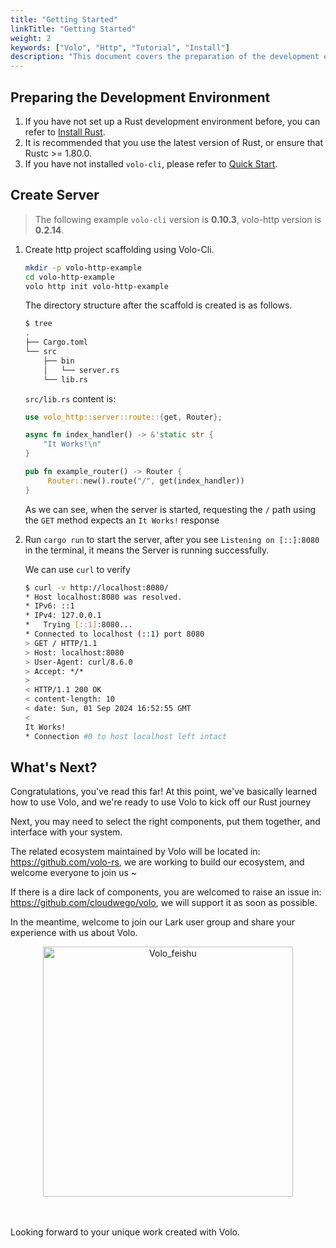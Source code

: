 ```yaml
---
title: "Getting Started"
linkTitle: "Getting Started"
weight: 2
keywords: ["Volo", "Http", "Tutorial", "Install"]
description: "This document covers the preparation of the development environment, quick start and basic tutorials of Volo-HTTP."
---
```


## Preparing the Development Environment

1. If you have not set up a Rust development environment before, you can refer to [Install Rust](https://www.rust-lang.org/tools/install).
2. It is recommended that you use the latest version of Rust, or ensure that Rustc >= 1.80.0.
3. If you have not installed `volo-cli`, please refer to [Quick Start](https://www.cloudwego.io/zh/docs/volo/cli/getting-started/).

## Create Server

> The following example `volo-cli` version is **0.10.3**, volo-http version is **0.2.14**.

1. Create http project scaffolding using Volo-Cli.

   ```bash
   mkdir -p volo-http-example
   cd volo-http-example
   volo http init volo-http-example
   ```

   The directory structure after the scaffold is created is as follows.

   ```bash
   $ tree
   .
   ├── Cargo.toml
   └── src
       ├── bin
       │   └── server.rs
       └── lib.rs
   ```

   `src/lib.rs` content is:

   ```rust
   use volo_http::server::route::{get, Router};

   async fn index_handler() -> &'static str {
       "It Works!\n"
   }

   pub fn example_router() -> Router {
        Router::new().route("/", get(index_handler))
   }
   ```

   As we can see, when the server is started, requesting the `/` path using the `GET` method expects an `It Works!` response

2. Run `cargo run` to start the server, after you see `Listening on [::]:8080` in the terminal, it means the Server is running successfully.

   We can use `curl` to verify

   ```bash
   $ curl -v http://localhost:8080/
   * Host localhost:8080 was resolved.
   * IPv6: ::1
   * IPv4: 127.0.0.1
   *   Trying [::1]:8080...
   * Connected to localhost (::1) port 8080
   > GET / HTTP/1.1
   > Host: localhost:8080
   > User-Agent: curl/8.6.0
   > Accept: */*
   >
   < HTTP/1.1 200 OK
   < content-length: 10
   < date: Sun, 01 Sep 2024 16:52:55 GMT
   <
   It Works!
   * Connection #0 to host localhost left intact
   ```

## What's Next?

Congratulations, you've read this far! At this point, we've basically learned how to use Volo, and we're ready to use Volo to kick off our Rust journey

Next, you may need to select the right components, put them together, and interface with your system.

The related ecosystem maintained by Volo will be located in: https://github.com/volo-rs, we are working to build our ecosystem, and welcome everyone to join us ~

If there is a dire lack of components, you are welcomed to raise an issue in: https://github.com/cloudwego/volo, we will support it as soon as possible.

In the meantime, welcome to join our Lark user group and share your experience with us about Volo.

<div align="center">
<img src="/img/docs/feishu_group_volo.png" width="400" alt="Volo_feishu" />
</div>
<br/><br/>

Looking forward to your unique work created with Volo.

